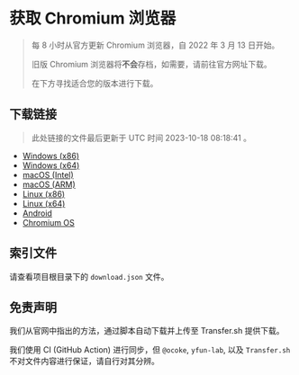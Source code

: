 # 获取 Chromium 浏览器

> 每 8 小时从官方更新 Chromium 浏览器，自 2022 年 3 月 13 日开始。
> 
> 旧版 Chromium 浏览器将**不会**存档，如需要，请前往官方网址下载。
>
> 在下方寻找适合您的版本进行下载。

## 下载链接

> 此处链接的文件最后更新于 UTC 时间 2023-10-18 08:18:41
。

- [Windows (x86)](https://transfer.sh/j3JwMtt39S/Win.zip)
- [Windows (x64)](https://transfer.sh/rfWi4667sy/Win_x64.zip)
- [macOS (Intel)](https://transfer.sh/x88ba8ItGA/Mac.zip)
- [macOS (ARM)](https://transfer.sh/Ivd0EhkUnt/Mac_Arm.zip)
- [Linux (x86)](https://transfer.sh/IHcOPTLLEy/Linux.zip)
- [Linux (x64)](https://transfer.sh/41MwR0kHbF/Linux_x64.zip)
- [Android](https://transfer.sh/wN6PcoRDXA/Android.zip)
- [Chromium OS](https://transfer.sh/jfCRsTYfAH/Linux_ChromiumOS_Full.zip)

## 索引文件

请查看项目根目录下的 `download.json` 文件。

## 免责声明

我们从官网中指出的方法，通过脚本自动下载并上传至 Transfer.sh 提供下载。

我们使用 CI (GitHub Action) 进行同步，但 `@ocoke`, `yfun-lab`, 以及 `Transfer.sh` 不对文件内容进行保证，请自行对其分辨。

